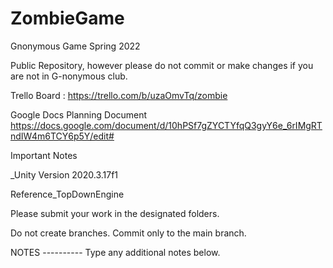# ZombieGame
Gnonymous Game Spring 2022
  
Public Repository, however please do not commit or make changes if you are not in G-nonymous club.

Trello Board : 
https://trello.com/b/uzaOmvTq/zombie

Google Docs Planning Document
https://docs.google.com/document/d/10hPSf7gZYCTYfqQ3gyY6e_6rIMgRTndIW4m6TCY6p5Y/edit#

Important Notes

_Unity Version 2020.3.17f1

Reference_TopDownEngine


Please submit your work in the designated folders.

Do not create branches. Commit only to the main branch.



NOTES
---------- Type any additional notes below.

